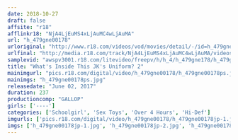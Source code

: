 ```yaml
---
date: 2018-10-27
draft: false
affsite: "r18"
afflinkr18: "NjA4LjEuMS4xLjAuMC4wLjAuMA"
url: "h_479gne00178"
urloriginal: "http://www.r18.com/videos/vod/movies/detail/-/id=h_479gne00178"
urlfinal: "http://media.r18.com/track/NjA4LjEuMS4xLjAuMC4wLjAuMA/videos/vod/movies/detail/-/id=h_479gne00178"
samplevid: "awspv3001.r18.com/litevideo/freepv/h/h_4/h_479gne178/h_479gne178_dmb_w.mp4"
title: "What's Inside This JK's Uniform? 2"
mainimgurl: "pics.r18.com/digital/video/h_479gne00178/h_479gne00178ps.jpg"
mainimgs: "h_479gne00178ps.jpg"
releasedate: "June 02, 2017"
duration: 237
productioncomp: "GALLOP"
girls: ['----']
categories: ['Schoolgirl', 'Sex Toys', 'Over 4 Hours', 'Hi-Def']
imgurls: ['pics.r18.com/digital/video/h_479gne00178/h_479gne00178jp-1.jpg', 'pics.r18.com/digital/video/h_479gne00178/h_479gne00178jp-2.jpg', 'pics.r18.com/digital/video/h_479gne00178/h_479gne00178jp-3.jpg', 'pics.r18.com/digital/video/h_479gne00178/h_479gne00178jp-4.jpg', 'pics.r18.com/digital/video/h_479gne00178/h_479gne00178jp-5.jpg', 'pics.r18.com/digital/video/h_479gne00178/h_479gne00178jp-6.jpg', 'pics.r18.com/digital/video/h_479gne00178/h_479gne00178jp-7.jpg', 'pics.r18.com/digital/video/h_479gne00178/h_479gne00178jp-8.jpg', 'pics.r18.com/digital/video/h_479gne00178/h_479gne00178jp-9.jpg', 'pics.r18.com/digital/video/h_479gne00178/h_479gne00178jp-10.jpg', 'pics.r18.com/digital/video/h_479gne00178/h_479gne00178jp-11.jpg', 'pics.r18.com/digital/video/h_479gne00178/h_479gne00178jp-12.jpg', 'pics.r18.com/digital/video/h_479gne00178/h_479gne00178jp-13.jpg', 'pics.r18.com/digital/video/h_479gne00178/h_479gne00178jp-14.jpg', 'pics.r18.com/digital/video/h_479gne00178/h_479gne00178jp-15.jpg', 'pics.r18.com/digital/video/h_479gne00178/h_479gne00178jp-16.jpg', 'pics.r18.com/digital/video/h_479gne00178/h_479gne00178jp-17.jpg', 'pics.r18.com/digital/video/h_479gne00178/h_479gne00178jp-18.jpg', 'pics.r18.com/digital/video/h_479gne00178/h_479gne00178jp-19.jpg', 'pics.r18.com/digital/video/h_479gne00178/h_479gne00178jp-20.jpg']
imgs: ['h_479gne00178jp-1.jpg', 'h_479gne00178jp-2.jpg', 'h_479gne00178jp-3.jpg', 'h_479gne00178jp-4.jpg', 'h_479gne00178jp-5.jpg', 'h_479gne00178jp-6.jpg', 'h_479gne00178jp-7.jpg', 'h_479gne00178jp-8.jpg', 'h_479gne00178jp-9.jpg', 'h_479gne00178jp-10.jpg', 'h_479gne00178jp-11.jpg', 'h_479gne00178jp-12.jpg', 'h_479gne00178jp-13.jpg', 'h_479gne00178jp-14.jpg', 'h_479gne00178jp-15.jpg', 'h_479gne00178jp-16.jpg', 'h_479gne00178jp-17.jpg', 'h_479gne00178jp-18.jpg', 'h_479gne00178jp-19.jpg', 'h_479gne00178jp-20.jpg']
---
```

